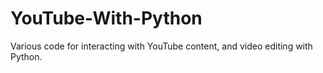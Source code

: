 # YouTube-With-Python
Various code for interacting with YouTube content, and video editing with Python.
